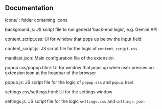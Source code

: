 ## Documentation
icons/ : folder containing icons

background.js: JS script file to run general ‘back-end logic’, e.g. Gemini API

content_script.css: UI for window that pops up below the input field

content_script.js: JS script file for the logic of `content_script.css`

manifest.json: Main configuration file of the extension

popup.css/popup.html: UI for window that pops up when user presses on extension icon at the headbar of the browser

popup.js: JS script file for the logic of `popup.css` and `popup.html`

settings.css/settings.html: UI for the settings window

settings.js: JS script file for the logic `settings.css` and `settings.json`
